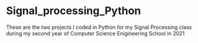 # Signal_processing_Python
These are the two projects I coded in Python for my Signal Processing class during my second year of Computer Science Enigineering School in 2021
